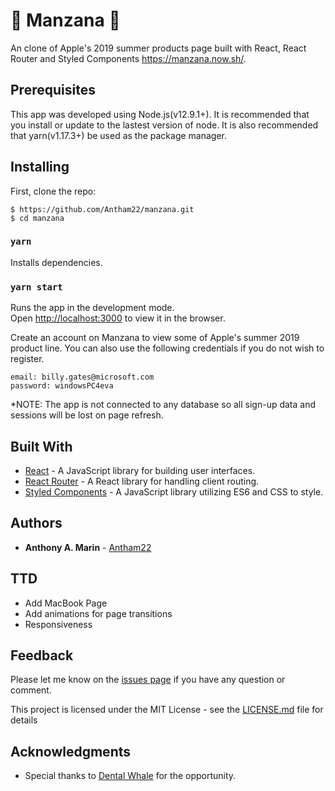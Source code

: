 #  Manzana 

An clone of Apple's 2019 summer products page built with React, React Router and Styled Components https://manzana.now.sh/.

## Prerequisites

This app was developed using Node.js(v12.9.1+). It is recommended that you install or update to the lastest version of node. It is also recommended that yarn(v1.17.3+) be used as the package manager.

## Installing

First, clone the repo:

```
$ https://github.com/Antham22/manzana.git
$ cd manzana
```

### `yarn`

Installs dependencies.

### `yarn start`

Runs the app in the development mode.<br />
Open [http://localhost:3000](http://localhost:3000) to view it in the browser.

Create an account on Manzana to view some of Apple's summer 2019 product line. You can also use the following credentials if you do not wish to register.

```
email: billy.gates@microsoft.com
password: windowsPC4eva
```

\*NOTE: The app is not connected to any database so all sign-up data and sessions will be lost on page refresh.

## Built With

- [React](https://reactjs.org) - A JavaScript library for building user interfaces.
- [React Router](https://reacttraining.com/react-router/) - A React library for handling client routing.
- [Styled Components](https://www.styled-components.com) - A JavaScript library utilizing ES6 and CSS to style.

## Authors

- **Anthony A. Marin** - [Antham22](https://github.com/Antham22)

## TTD

- Add MacBook Page
- Add animations for page transitions
- Responsiveness

## Feedback

Please let me know on the
[issues page](https://github.com/Antham22/wattos-spaceship-emporium/issues) if you have any
question or comment.

This project is licensed under the MIT License - see the [LICENSE.md](LICENSE.md) file for details

## Acknowledgments

- Special thanks to [Dental Whale](https://dentalwhale.com/) for the opportunity.
